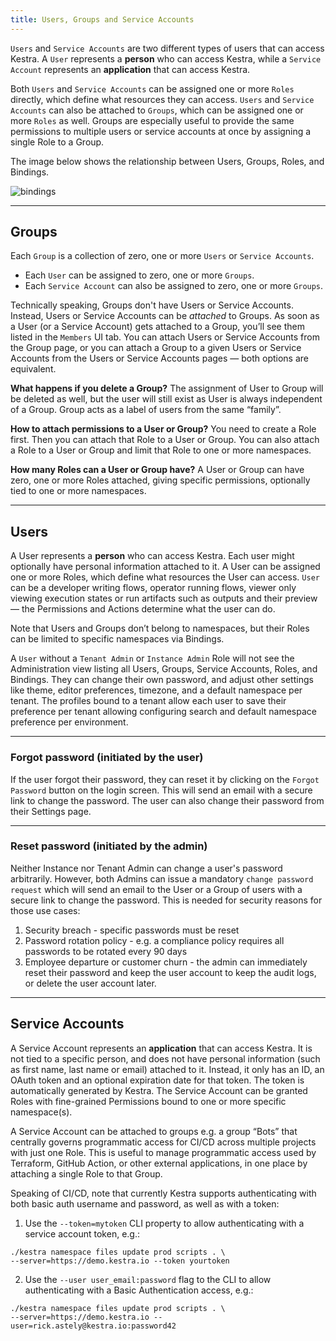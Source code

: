 ```yaml
---
title: Users, Groups and Service Accounts
---
```


`Users` and `Service Accounts` are two different types of users that can access Kestra. A `User` represents a **person** who can access Kestra, while a `Service Account` represents an **application** that can access Kestra.

Both `Users` and `Service Accounts` can be assigned one or more `Roles` directly, which define what resources they can access. `Users` and `Service Accounts` can also be attached to `Groups`, which can be assigned one or more `Roles` as well. Groups are especially useful to provide the same permissions to multiple users or service accounts at once by assigning a single Role to a Group.

The image below shows the relationship between Users, Groups, Roles, and Bindings.

![bindings](/docs/bindings.png)

---

## Groups

Each `Group` is a collection of zero, one or more `Users` or `Service Accounts`.
- Each `User` can be assigned to zero, one or more `Groups`.
- Each `Service Account` can also be assigned to zero, one or more `Groups`.

Technically speaking, Groups don't have Users or Service Accounts. Instead, Users or Service Accounts can be _attached_ to Groups. As soon as a User (or a Service Account) gets attached to a Group, you’ll see them listed in the `Members` UI tab. You can attach Users or Service Accounts from the Group page, or you can attach a Group to a given Users or Service Accounts from the Users or Service Accounts pages — both options are equivalent.

**What happens if you delete a Group?** The assignment of User to Group will be deleted as well, but the user will still exist as User is always independent of a Group. Group acts as a label of users from the same “family”.

**How to attach permissions to a User or Group?** You need to create a Role first. Then you can attach that Role to a User or Group. You can also attach a Role to a User or Group and limit that Role to one or more namespaces.

**How many Roles can a User or Group have?** A User or Group can have zero, one or more Roles attached, giving specific permissions, optionally tied to one or more namespaces.

---

## Users

A User represents a **person** who can access Kestra. Each user might optionally have personal information attached to it. A User can be assigned one or more Roles, which define what resources the User can access. `User` can be a developer writing flows, operator running flows, viewer only viewing execution states or run artifacts such as outputs and their preview — the Permissions and Actions determine what the user can do.

Note that Users and Groups don’t belong to namespaces, but their Roles can be limited to specific namespaces via Bindings.

A `User` without a `Tenant Admin` or `Instance Admin` Role will not see the Administration view listing all Users, Groups, Service Accounts, Roles, and Bindings. They can change their own password, and adjust other settings like theme, editor preferences, timezone, and a default namespace per tenant. The profiles bound to a tenant allow each user to save their preference per tenant allowing configuring search and default namespace preference per environment.

---

### Forgot password (initiated by the user)

If the user forgot their password, they can reset it by clicking on the `Forgot Password` button on the login screen. This will send an email with a secure link to change the password. The user can also change their password from their Settings page.

---

### Reset password (initiated by the admin)

Neither Instance nor Tenant Admin can change a user's password arbitrarily. However, both Admins can issue a mandatory `change password request` which will send an email to the User or a Group of users with a secure link to change the password. This is needed for security reasons for those use cases:

1. Security breach - specific passwords must be reset
2. Password rotation policy - e.g. a compliance policy requires all passwords to be rotated every 90 days
3. Employee departure or customer churn - the admin can immediately reset their password and keep the user account to keep the audit logs, or delete the user account later.

---

## Service Accounts

A Service Account represents an **application** that can access Kestra. It is not tied to a specific person, and does not have personal information (such as first name, last name or email) attached to it. Instead, it only has an ID, an OAuth token and an optional expiration date for that token. The token is automatically generated by Kestra. The Service Account can be granted Roles with fine-grained Permissions bound to one or more specific namespace(s).

A Service Account can be attached to groups e.g. a group “Bots” that centrally governs programmatic access for CI/CD across multiple projects with just one Role. This is useful to manage programmatic access used by Terraform, GitHub Action, or other external applications, in one place by attaching a single Role to that Group.

Speaking of CI/CD, note that currently Kestra supports authenticating with both basic auth username and password, as well as with a token:

1. Use the `--token=mytoken` CLI property to allow authenticating with a service account token, e.g.:

```
./kestra namespace files update prod scripts . \
--server=https://demo.kestra.io --token yourtoken
```

2. Use the `--user user_email:password` flag to the CLI to allow authenticating with a Basic Authentication access, e.g.:

```
./kestra namespace files update prod scripts . \
--server=https://demo.kestra.io --user=rick.astely@kestra.io:password42
```

